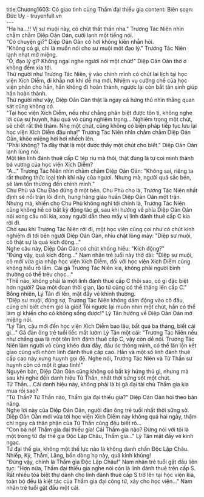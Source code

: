 title:Chương1603: Có giao tình cùng Thẩm đại thiếu gia
content:
Biên soạn: Đức Uy - truyenfull.vn<br>---<br>"Ha ha...!! Vị sư muội này, có chút thất thần nha." Trương Tác Niên nhìn chằm chằm Diệp Oản Oản, cười lạnh một tiếng nói.<br>"Có chuyện gì?" Diệp Oản Oản có hơi không kiên nhẫn hỏi.<br>"Không có gì, chỉ là muốn nói cho sư muội một đạo lý." Trương Tác Niên lạnh nhạt mở miệng.<br>"Ồ, đạo lý gì? Không ngại nghe ngươi nói một chút!" Diệp Oản Oản thờ ơ không đếm xỉa tới.<br>Thứ người như Trương Tác Niên, ỷ vào chính mình có chút lai lịch tại học viện Xích Diễm, đi khắp nơi khi dễ ma mới. Nhiệm vụ cưỡng chế của học viện phân cho hắn, hắn không đi hoàn thành, ngược lại còn bắt tân sinh giúp hắn hoàn thành.<br>Thứ người như vậy, Diệp Oản Oản thật là ngay cả hứng thú nhìn thẳng quan sát cũng không có.<br>"Tại học viện Xích Diễm, nếu như chẳng phân biệt được tôn ti, không nghe lời của sư huynh, hậu quả vô cùng nghiêm trọng... Nghiêm trọng một chút, sẽ chết rất thê thảm. Nhẹ một chút, cũng không có biện pháp tiếp tục lưu lại học viện Xích Diễm đâu nha!" Trương Tác Niên nhìn chằm chằm Diệp Oản Oản, khóe miệng hơi hơi nhếch lên.<br>"Phải không? Ta đây thật là một được thấy một chút cho biết." Diệp Oản Oản lạnh lùng nói.<br>Một tên lính đánh thuê cấp C tép riu mà thôi, thật đúng là tự coi mình thành bá vương của học viện Xích Diễm?<br>"A..." Trương Tác Niên nhìn chằm chằm Diệp Oản Oản: "Không sai, riêng ta rất thưởng thức loại tính khí này của ngươi. Nhưng mà, người quá sắc bén, sẽ làm tổn thương đến chính mình."<br>Chu Phù và Chu Đào đứng ở một bên. Chu Phù cho là, Trương Tác Niên nhất định sẽ nổi trận lôi đình, hung hăng giáo huấn Diệp Oản Oản một trận.<br>Nhưng mà, khiến cho Chu Phù không nghĩ tới chính là, Trương Tác Niên cũng không hề có bất kỳ động tác gì, sau khi hướng về phía Diệp Oản Oản nói xong câu nói kia, xoay người dẫn theo mấy vị lính đánh thuê cấp C kia rời đi.<br>Chờ sau khi Trương Tác Niên rời đi, một học viên cũng coi như có chút kinh nghiệm đi tới bên người Diệp Oản Oản, nhíu chặt lông mày: "Diệp sư muội, cô thật sự là quá kích động..."<br>Nghe câu này, Diệp Oản Oản có chút không hiểu: "Kích động?"<br>"Đúng vậy, quá kích động..." Nam nhân trẻ tuổi này thở dài: "Diệp sư muội, cô mới vừa gia nhập học viện Xích Diễm, đối với học viện Xích Diễm cũng không hiểu rõ lắm. Cái gã Trương Tác Niên kia, không phải người bình thường có thể trêu chọc..."<br>"Thế nào, không phải là một lính đánh thuê cấp C thôi sao, có gì đặc biệt hơn người? Qua một đoạn thời gian, lão tử cũng có thể thăng lên cấp C."<br>Bỗng nhiên, Lý Tân đi lên, mặt đầy vẻ khinh thường.<br>"Diệp sư muội, đừng sợ, Trương Tác Niên không dám động vào cô đâu, cũng chỉ biết chém gió là giỏi! Tôi ngược lại muốn nhìn một chút, hắn có thể làm gì khiến cho cô không sống được!" Lý Tân hướng về Diệp Oản Oản mở miệng nói.<br>"Lý Tân, cậu mới đến học viện Xích Diễm bao lâu, bất quá ba tháng, biết cái gì..." Gã đàn ông trẻ tuổi liếc mắt lườm Lý Tân một cái: "Trương Tác Niên nếu như chẳng qua là một tên lính đánh thuê cấp C, vậy còn dễ nói. Trương Tác Niên làm người vô cùng khéo đưa đẩy, đầu óc thông minh, có thể lăn lộn kết giao cũng với nhóm lính đánh thuê cấp cao. Hắn và một số lính đánh thuê cấp cao này xưng huynh gọi đệ. Nghe nói, Trương Tác Niên và Tử Thần sư huynh còn có một ít giao tình!"<br>Nguyên bản, Diệp Oản Oản cũng không có bất kỳ hứng thú gì, nhưng mà sau khi nghe đến danh hiệu Tử Thần, nhất thời sửng sốt một chút.<br>Tử Thần... Cái danh hiệu này, không phải là bị gã đại tài chủ Thẩm gia kia mua rồi sao?<br>"Tử Thần? Tử Thần nào, Thẩm gia đại thiếu gia?" Diệp Oản Oản hỏi theo bản năng.<br>Nghe lời này của Diệp Oản Oản, người đàn ông trẻ tuổi nhất thời sững sờ. Diệp Oản Oản mới vừa tới học viện Xích Diễm này không quá hai ngày, thậm chí ngay cả thân phận của Tử Thần cũng đều biết rõ…<br>"Con bà nó! Thẩm gia đại thiếu gia! Cái Thẩm gia nào? Đừng nói với tôi là một trong tứ đại thế gia Độc Lập Châu, Thẩm gia..." Lý Tân mặt đầy vẻ kinh ngạc.<br>Tứ đại thế gia, không một thế lực nào là không danh chấn Độc Lập Châu. Nhiếp, Kỷ, Thẩm, Lăng, bốn dòng họ này, quá kinh khủng!<br>"Đúng vậy, chính là Thẩm gia Độc Lập Châu!" Nam nhân trẻ tuổi gật đầu liên tục: "Hơn nữa, Thẩm đại thiếu gia nghe nói còn là lính đánh thuê trên cấp S. Rất nhiều tòa biệt thự dành cho lính đánh thuê cấp S trở lên tại học viện kia, toàn bộ đều là kiệt tác của Thẩm gia đại công tử, xây cho học viện..." Nam nhân trẻ tuổi gật đầu một cái.